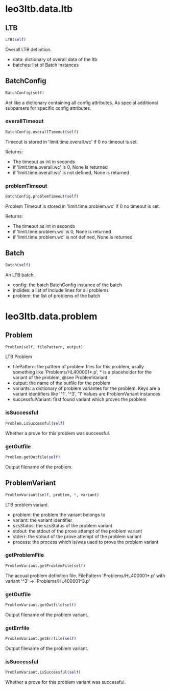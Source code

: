 # leo3ltb.data.ltb

## LTB
```python
LTB(self)
```

Overall LTB definition.

* data: dictionary of overall data of the ltb
* batches: list of Batch instances

## BatchConfig
```python
BatchConfig(self)
```

Act like a dictionary containing all config attributes.
As special additional subparsers for specific config attributes.

### overallTimeout
```python
BatchConfig.overallTimeout(self)
```

Timeout is stored in 'limit.time.overall.wc' if 0 no timeout is set.

Returns:
* The timeout as int in seconds
* if 'limit.time.overall.wc' is 0, None is returned
* if 'limit.time.overall.wc' is not defined, None is returned

### problemTimeout
```python
BatchConfig.problemTimeout(self)
```

Problem Timeout is stored in 'limit.time.problem.wc' if 0 no timeout is set.

Returns:
* The timeout as int in seconds
* if 'limit.time.problem.wc' is 0, None is returned
* if 'limit.time.problem.wc' is not defined, None is returned

## Batch
```python
Batch(self)
```

An LTB batch.

* config: the batch BatchConfig instance of the batch
* inclides: a list of include lines for all problems
* problem: the list of problems of the batch

# leo3ltb.data.problem

## Problem
```python
Problem(self, filePattern, output)
```

LTB Problem

* filePattern: the pattern of problem files for this problem, usally something like 'Problems/HL400001*.p', * is a placeholder
  for the variant of the problem, @see ProblemVariant
* output: the name of the outfile for the problem
* variants: a dictionary of problem variantes for the problem.
  Keys are a variant identifiers like '^1', '^3', '1'
  Values are ProblemVariant instances
* successfulVariant: first found variant which proves the problem

### isSuccessful
```python
Problem.isSuccessful(self)
```

Whether a prove for this problem was successful.

### getOutfile
```python
Problem.getOutfile(self)
```

Output filename of the problem.

## ProblemVariant
```python
ProblemVariant(self, problem, *, variant)
```

LTB problem variant.

* problem: the problem the variant belongs to
* variant: the variant identifier
* szsStatus: the szsStatus of the problem variant
* stdout: the stdout of the prove attempt of the problem variant
* stderr: the stdout of the prove attempt of the problem variant
* process: the process which is/was used to prove the problem variant

### getProblemFile
```python
ProblemVariant.getProblemFile(self)
```

The accual problem definition file.
FilePattern 'Problems/HL400001*.p' with variant '^3' -> 'Problems/HL400001^3.p'

### getOutfile
```python
ProblemVariant.getOutfile(self)
```

Output filename of the problem variant.

### getErrfile
```python
ProblemVariant.getErrfile(self)
```

Output filename of the problem variant.

### isSuccessful
```python
ProblemVariant.isSuccessful(self)
```

Whether a prove for this problem variant was successful.

